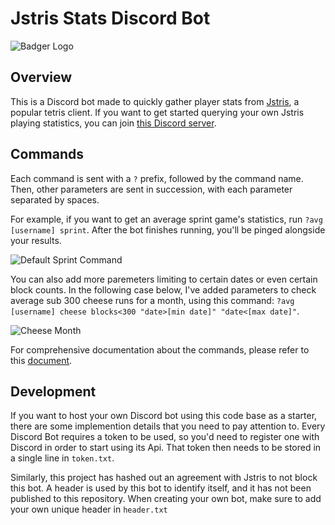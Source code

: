 # Jstris Stats Discord Bot 

![Badger Logo](https://i.imgur.com/WDUv9f0.png)

## Overview

This is a Discord bot made to quickly gather player stats from [Jstris](https://jstris.jezevec10.com), a popular tetris client. If you want to get started querying your own Jstris playing statistics, you can join [this Discord server](https://discord.gg/vdYVCvvKT4).

## Commands

Each command is sent with a ```?``` prefix, followed by the command name. Then, other parameters are sent in succession, with each parameter separated by spaces. 

For example, if you want to get an average sprint game's statistics, run ```?avg [username] sprint```. After the bot finishes running, you'll be pinged alongside your results.

![Default Sprint Command](https://i.imgur.com/VHGwmQI.png)

You can also add more paremeters limiting to certain dates or even certain block counts. In the following case below, I've added parameters to check average sub 300 cheese runs for a month, using this command: ```?avg [username] cheese blocks<300 "date>[min date]" "date<[max date]"```.

![Cheese Month](https://i.imgur.com/ZXlTaWh.png)

For comprehensive documentation about the commands, please refer to this [document](https://docs.google.com/document/d/1D54qjRTNmkOBXcvff1vpiph5E5txnd6J6R2oI9e6ZMM/edit?usp=sharing).

## Development

If you want to host your own Discord bot using this code base as a starter, there are some implemention details that you need to pay attention to. Every Discord Bot requires a token to be used, so you'd need to register one with Discord in order to start using its Api. That token then needs to be stored in a single line in ```token.txt```.

Similarly, this project has hashed out an agreement with Jstris to not block this bot. A header is used by this bot to identify itself, and it has not been published to this repository. When creating your own bot, make sure to add your own unique header in ```header.txt```